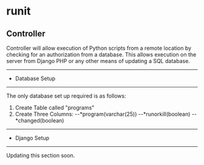 # runit
## Controller

Controller will allow execution of Python scripts from a remote location by checking
 for an authorization from a database. This allows execution on the server from Django
 PHP or any other means of updating a SQL database.

************
* Database Setup 
************
The only database set up required is as follows:
  1. Create Table called "programs"
  2. Create Three Columns:
    --*program(varchar(25))
    --*runorkill(boolean)
    --*changed(boolean)
    
************
* Django Setup 
************
 Updating this section soon.
